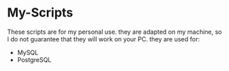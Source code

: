 # My-Scripts

These scripts are for my personal use. they are adapted on my machine, so I do not guarantee that they will work on your PC. they are used for: 

* MySQL
* PostgreSQL
